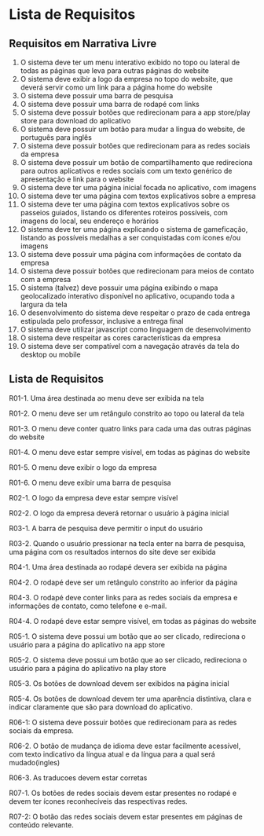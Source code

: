 # Lista de Requisitos

## Requisitos em Narrativa Livre

  1. O sistema deve ter um menu interativo exibido no topo ou lateral de todas as páginas que leva para outras páginas do website  
  2. O sistema deve exibir a logo da empresa no topo do website, que deverá servir como um link para a página home do website  
  3. O sistema deve possuir uma barra de pesquisa  
  4. O sistema deve possuir uma barra de rodapé com links  
  5. O sistema deve possuir botões que redirecionam para a app store/play store para download do aplicativo  
  6. O sistema deve possuir um botão para mudar a língua do website, de português para inglês  
  7. O sistema deve possuir botões que redirecionam para as redes sociais da empresa  
  8. O sistema deve possuir um botão de compartilhamento que redireciona para outros aplicativos e redes sociais com um texto genérico de apresentação e link para o website  
  9. O sistema deve ter uma página inicial focada no aplicativo, com imagens  
  10. O sistema deve ter uma página com textos explicativos sobre a empresa  
  11. O sistema deve ter uma página com textos explicativos sobre os passeios guiados, listando os diferentes roteiros possíveis, com imagens do local, seu endereço e horários  
  12. O sistema deve ter uma página explicando o sistema de gameficação, listando as possíveis medalhas a ser conquistadas com ícones e/ou imagens  
  13. O sistema deve possuir uma página com informações de contato da empresa  
  14. O sistema deve possuir botões que redirecionam para meios de contato com a empresa  
  15. O sistema (talvez) deve possuir uma página exibindo o mapa geolocalizado interativo disponível no aplicativo, ocupando toda a largura da tela  
  16. O desenvolvimento do sistema deve respeitar o prazo de cada entrega estipulada pelo professor, inclusive a entrega final  
  17. O sistema deve utilizar javascript como linguagem de desenvolvimento  
  18. O sistema deve respeitar as cores características da empresa  
  19. O sistema deve ser compatível com a navegação através da tela do desktop ou mobile  
    
## Lista de Requisitos
  
R01-1. Uma área destinada ao menu deve ser exibida na tela

R01-2. O menu deve ser um retângulo constrito ao topo ou lateral da tela

R01-3. O menu deve conter quatro links para cada uma das outras páginas do website

R01-4. O menu deve estar sempre visível, em todas as páginas do website

R01-5. O menu deve exibir o logo da empresa

R01-6. O menu deve exibir uma barra de pesquisa

R02-1. O logo da empresa deve estar sempre visível

R02-2. O logo da empresa deverá retornar o usuário à página inicial

R03-1. A barra de pesquisa deve permitir o input do usuário

R03-2. Quando o usuário pressionar na tecla enter na barra de pesquisa, uma página com os resultados internos do site deve ser exibida

R04-1. Uma área destinada ao rodapé devera ser exibida na página

R04-2. O rodapé deve ser um retângulo constrito ao inferior da página

R04-3. O rodapé deve conter links para as redes sociais da empresa e informações de contato, como telefone e e-mail. 

R04-4. O rodapé deve estar sempre visível, em todas as páginas do website

R05-1. O sistema deve possui um botão que ao ser clicado, redireciona o usuário para a página do aplicativo na app store

R05-2. O sistema deve possui um botão que ao ser clicado, redireciona o usuário para a página do aplicativo na play store

R05-3. Os botões de download devem ser exibidos na página inicial

R05-4. Os botões de download devem ter uma aparência distintiva, clara e indicar claramente que são para download do aplicativo. 

R06-1: O sistema deve possuir botões que redirecionam para as redes sociais da empresa. 

R06-2. O botão de mudança de idioma deve estar facilmente acessível, com texto indicativo da língua atual e da língua para a qual será mudado(ingles) 

R06-3. As traducoes devem estar corretas 

R07-1. Os botões de redes sociais devem estar presentes no rodapé e devem ter ícones reconhecíveis das respectivas redes. 

R07-2: O botão das redes sociais devem estar presentes em páginas de conteúdo relevante.
